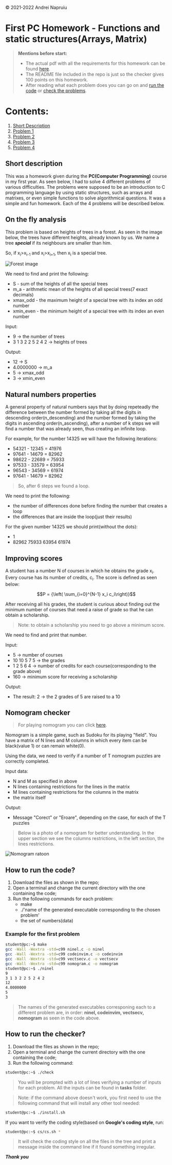 &copy; 2021-2022 Andrei Napruiu

# First PC Homework - Functions and static structures(Arrays, Matrix)

> **Mentions before start:**
> + The actual pdf with all the requirements for this homework can be found [here](https://github.com/andreinapruiu/pdfs-PC/blob/main/Programare_2021___Tema_1.pdf).
> + The README file included in the repo is just so the checker gives 100 points on this homework.
> + After reading what each problem does you can go on and [run the code](#how-to-run-the-code) or [check the problems](#how-to-run-the-checker).

# Contents:
1. [Short Description](#short-description)
1. [Problem 1](#on-the-fly-analysis)
2. [Problem 2](#natural-numbers-properties)
3. [Problem 3](#improving-scores)
4. [Problem 4](#nomogram-checker)

## Short description
This was a homework given during the **PC(Computer Programming)** course in my first year. As seen below, I had to solve 4 different problems of various difficulties. The problems were supposed to be an introduction to C programming language by using static structures, such as arrays and matrixes, or even simple functions to solve algorithmical questions. It was a simple and fun homework. Each of the 4 problems will be described below.

## On the fly analysis
This problem is based on heights of trees in a forest. As seen in the image below, the trees have different heights, already known by us. We name a tree ***special*** if its neighbours are smaller than him.

So, if x<sub>i</sub>>x<sub>i-1</sub> and x<sub>i</sub>>x<sub>i+1</sub>, then x<sub>i</sub> is a special tree.<br>

![Forest image](special_tree.png)<br>

We need to find and print the following:
- S - sum of the heights of all the special trees
- m_a - arithmetic mean of the heights of all special trees(7 exact decimals)
- xmax_odd - the maximum height of a special tree with its index an odd number
- xmin_even - the minimum height of a special tree with its index an even number

Input:
+ 9 -> the number of trees
+ 3 1 3 2 2 5 2 4 2 -> heights of trees

Output:
+ 12 -> S
+ 4.0000000 -> m_a
+ 5 -> xmax_odd
+ 3 -> xmin_even

## Natural numbers properties

A general property of natural numbers says that by doing repeteadly the difference between the number formed by taking all the digits in descending order(n_descending) and the number formed by taking the digits in ascending order(n_ascending), after a number of k steps we will find a number that was already seen, thus creating an infinite loop.

For example, for the number 14325 we will have the following iterations:
+ 54321 - 12345 = 41976
+ 97641 - 14679 = 82962
+ 98622 - 22689 = 75933
+ 97533 - 33579 = 63954
+ 96543 - 34569 = 61974
+ 97641 - 14679 = 82962

> So, after 6 steps we found a loop.

We need to print the following:
- the number of differences done before finding the number that creates a loop
- the differences that are inside the loop(just their results)

For the given number 14325 we should print(without the dots):
+ 1
+ 82962 75933 63954 61974

## Improving scores

A student has a number N of courses in which he obtains the grade x<sub>i</sub>. Every course has its number of credits, c<sub>i</sub>. The score is defined as seen below:

$$P = {\left( \sum_{i=0}^{N-1} x_i c_i\right)}$$

After receiving all his grades, the student is curious about finding out the minimum number of courses that need a raise of grade so that he can obtain a scholarship.
> Note: to obtain a scholarship you need to go above a minimum score.

We need to find and print that number.

Input:
- 5 -> number of courses
- 10 10 5 7 5 -> the grades
- 1 2 5 6 4 -> number of credits for each course(corresponding to the grade above)
- 160 -> minimum score for receiving a scholarship

Output:
- The result: 2 -> the 2 grades of 5 are raised to a 10

## Nomogram checker

> For playing nomogram you can click [here](https://www.nonograms.org).

Nomogram is a simple game, such as Sudoku for its playing "field". You have a matrix of N lines and M columns in which every item can be black(value 1) or can remain white(0). 

Using the data, we need to verify if a number of T nomogram puzzles are correctly completed.

Input data:
+ N and M as specified in above
+ N lines containing restrictions for the lines in the matrix
+ M lines containing restrictions for the columns in the matrix
+ the matrix itself

Output:
- Message "Corect" or "Eroare", depending on the case, for each of the T puzzles

> Below is a photo of a nomogram for better understanding. In the upper section we see the columns restrictions, in the left section, the lines restrictions.

![Nomogram ratoon](nomogram_photo.png)

## How to run the code?
1. Download the files as shown in the repo;
2. Open a terminal and change the current directory with the one containing the code;
3. Run the following commands for each problem:
	- make
	- ./'name of the generated executable corresponding to the chosen problem'
	- the set of numbers(data)

### Example for the first problem
```bash
student@pc:~$ make
gcc -Wall -Wextra -std=c99 ninel.c -o ninel
gcc -Wall -Wextra -std=c99 codeinvim.c -o codeinvim
gcc -Wall -Wextra -std=c99 vectsecv.c -o vectsecv
gcc -Wall -Wextra -std=c99 nomogram.c -o nomogram
student@pc:~$ ./ninel 
9
3 1 3 2 2 5 2 4 2
12
4.0000000
5
3
```

> The names of the generated executables corresponing each to a different problem are, in order: **ninel, codeinvim, vectsecv, nomogram** as seen in the code above.<br>

## How to run the checker?

1. Download the files as shown in the repo;
2. Open a terminal and change the current directory with the one containing the code;
3. Run the following command:

```bash
student@pc:~$ ./check
```

> You will be prompted with a lot of lines verifying a number of inputs for each problem. All the inputs can be found in **tasks** folder.

> Note: if the command above doesn't work, you first need to use the following command that will install any other tool needed:
```bash
student@pc:~$ ./install.sh
```

If you want to verify the coding style(based on **Google's coding style**, run:
```bash
student@pc:~$ cs/cs.sh *
```

> It will check the coding style on all the files in the tree and print a message inside the command line if it found something irregular.

***Thank you***
